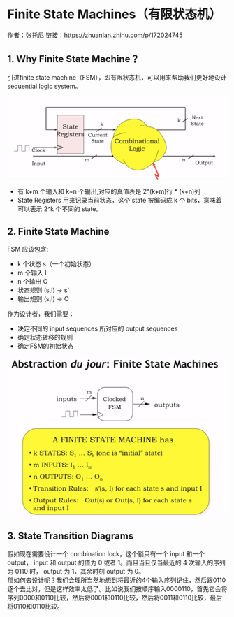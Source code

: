 # Finite State Machines（有限状态机）
作者：张托尼
链接：https://zhuanlan.zhihu.com/p/172024745
## 1. Why Finite State Machine？
引进finite state machine（FSM），即有限状态机，可以用来帮助我们更好地设计sequential logic system。

![FSM](../images/FSM.png)
- 有 k+m 个输入和 k+n 个输出,对应的真值表是 2^(k+m)行 * (k+n)列
- State Registers 用来记录当前状态，这个 state 被编码成 k 个 bits，意味着可以表示 2^k 个不同的 state。
  
## 2. Finite State Machine
FSM 应该包含:
- k 个状态 s（一个初始状态）
- m 个输入 I
- n 个输出 O
- 状态规则 (s,I) -> s'
- 输出规则 (s,I) -> O

作为设计者，我们需要：
- 决定不同的 input sequences 所对应的 output sequences
- 确定状态转移的规则
- 确定FSM的初始状态

![FSM_elements](../images/FSM_elements.png)

## 3. State Transition Diagrams
假如现在需要设计一个 combination lock，这个锁只有一个 input 和一个 output，
input 和 output 的值为 0 或者 1。而且当且仅当最近的 4 次输入的序列为 0110 时，
output 为 1，其余时刻 output 为 0。  
那如何去设计呢？我们会理所当然地想到将最近的4个输入序列记住，然后跟0110逐个去比对，但是这样效率太低了。比如说我们按顺序输入0000110，首先它会将序列0000和0110比较，然后将0001和0110比较，然后将0011和0110比较，最后将0110和0110比较。


